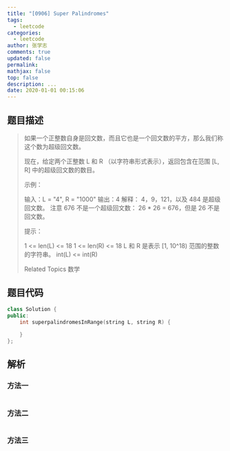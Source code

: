 ```yaml
---
title: "[0906] Super Palindromes"
tags:
  - leetcode
categories:
  - leetcode
author: 张学志
comments: true
updated: false
permalink:
mathjax: false
top: false
description: ...
date: 2020-01-01 00:15:06
---
```


## 题目描述

> 如果一个正整数自身是回文数，而且它也是一个回文数的平方，那么我们称这个数为超级回文数。 
> 
> 现在，给定两个正整数 L 和 R （以字符串形式表示），返回包含在范围 [L, R] 中的超级回文数的数目。 
> 
> 
> 
> 示例： 
> 
> 输入：L = "4", R = "1000"
> 输出：4
> 解释：
> 4，9，121，以及 484 是超级回文数。
> 注意 676 不是一个超级回文数： 26 * 26 = 676，但是 26 不是回文数。 
> 
> 
> 
> 提示： 
> 
> 
> 1 <= len(L) <= 18 
> 1 <= len(R) <= 18 
> L 和 R 是表示 [1, 10^18) 范围的整数的字符串。 
> int(L) <= int(R) 
> 
> 
> 
> Related Topics 数学

## 题目代码

```cpp
class Solution {
public:
    int superpalindromesInRange(string L, string R) {
        
    }
};
```

## 解析

### 方法一

```cpp

```

### 方法二

```cpp

```

### 方法三

```cpp

```

